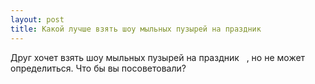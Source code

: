 ```yaml
---
layout: post 
title: Какой лучше взять шоу мыльных пузырей на праздник ‌ ‌ 
--- 
```

Друг хочет взять шоу мыльных пузырей на праздник ‌ ‌ , но не может определиться. Что бы вы посоветовали?